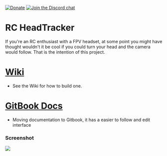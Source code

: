 [![Donate](https://img.shields.io/badge/Donate-PayPal-green.svg)](https://www.paypal.com/donate?hosted_button_id=NMU3B9Z82JB3A)
[![Join the Discord chat](https://img.shields.io/discord/827622724565467196?style=flat-square)](https://discord.gg/ux5hEaNSPQ)

# RC HeadTracker
If you're an RC enthusiast with a FPV headset, at some point you might have thought wouldn't it be cool if you could turn your head and the camera would follow. That is the intention of this project.

# [Wiki](https://github.com/dlktdr/HeadTracker/wiki/Nano33BLE-Build-Instructions)
* See the Wiki for how to build one.

# [GitBook Docs](https://headtracker.gitbook.io/head-tracker/)
* Moving documentation to Gitbook, it has a easier to follow and edit interface

### Screenshot
<img src="https://raw.githubusercontent.com/wiki/dlktdr/HeadTracker/media/gui/ScreenCapture1016.png">
